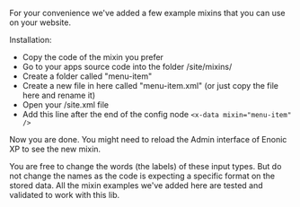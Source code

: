 For your convenience we've added a few example mixins that you can use on your website.

Installation:

* Copy the code of the mixin you prefer
* Go to your apps source code into the folder /site/mixins/
* Create a folder called "menu-item"
* Create a new file in here called "menu-item.xml" (or just copy the file here and rename it)
* Open your /site.xml file
* Add this line after the end of the config node `<x-data mixin="menu-item" />`

Now you are done. You might need to reload the Admin interface of Enonic XP to see the new mixin.

You are free to change the words (the labels) of these input types. But do not change the names as the code is expecting a specific format on the stored data. All the mixin examples we've added here are tested and validated to work with this lib.
